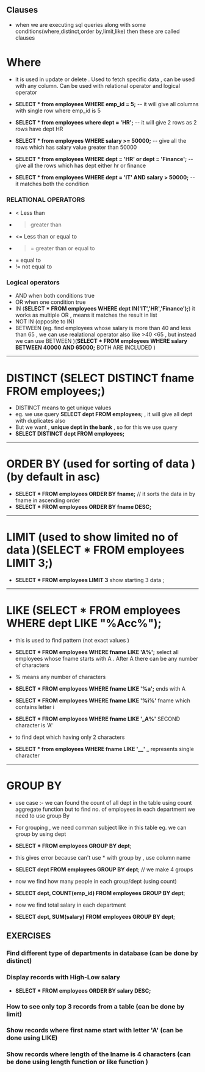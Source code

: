 ## Clauses

- when we are executing sql queries along with some conditions(where,distinct,order by,limit,like) then these are called clauses

# Where

- it is used in update or delete . Used to fetch specific data , can be used with any column. Can be used with relational operator and logical operator

- **SELECT * from employees WHERE emp_id = 5;**  -- it will give all columns with single row where emp_id is 5

- **SELECT * from employees where dept = 'HR';**  -- it will give 2 rows as 2 rows have dept HR

- **SELECT * from employees WHERE salary >= 50000;** -- give all the rows which has salary value greater than 50000

- **SELECT * from employees WHERE dept = 'HR' or dept = 'Finance';** -- give all the rows which has dept either hr or finance

- **SELECT * from employees WHERE dept = 'IT' AND salary > 50000;** -- it matches both the condition

### RELATIONAL OPERATORS
- < Less than
- > greater than
- <= Less than or equal to 
- >= greater than or equal to 
- = equal to 
- != not equal to 

### Logical operators
- AND  when both conditions true
- OR   when one condition true
- IN   (**SELECT * FROM employees WHERE dept IN('IT','HR','Finance');**) it works as multiple OR , means it matches the result in list 
- NOT IN  (opposite to IN)
- BETWEEN (eg. find employees whose salary is more than 40 and less than 65 , we can use realational operator also like >40 <65 , but instead we can use BETWEEN  )(**SELECT * FROM employees WHERE salary BETWEEN 40000 AND 65000;** BOTH ARE INCLUDED )


---

# DISTINCT (SELECT DISTINCT fname FROM employees;) 

- DISTINCT means to get unique values
- eg. we use query **SELECT dept FROM employees;** , it will give all dept with duplicates also 
- But we want , **unique dept in the bank** , so for this we use query 
- **SELECT DISTINCT dept FROM employees;** 

---

# ORDER BY (used for sorting of data )(by default in asc)

- **SELECT * FROM employees ORDER BY fname;** // it sorts the data in by fname in ascending order 
- **SELECT * FROM employees ORDER BY fname DESC;**

---
 
# LIMIT (used to show limited no of data )(SELECT * FROM employees LIMIT 3;)

- **SELECT * FROM employees LIMIT 3** show starting 3 data ;

---

# LIKE (SELECT * FROM employees WHERE dept LIKE "%Acc%");

- this is used to find pattern (not exact values )
- **SELECT * FROM employees WHERE fname LIKE 'A%';**  select all employees whose fname starts with A . After A there can be any number of characters 
- % means any number of characters
- **SELECT * FROM employees WHERE fname LIKE '%a';** ends with A
- **SELECT * FROM employees WHERE fname LIKE '%i%'** fname which contains letter i
- **SELECT * FROM employees WHERE fname LIKE '_A%'** SECOND character is 'A'

- to find dept which having only 2 characters 
- **SELECT * from employees WHERE fname LIKE '__'** _ represents single character 

---

# GROUP BY

- use case :- we can found the count of all dept in the table using count aggregate function but to find no. of employees in each department we need to use group By

- For grouping , we need comman subject like in this table eg. we can group by using dept

- **SELECT * FROM employees GROUP BY dept**;
- this gives error because can't use * with group by , use column name

- **SELECT dept FROM employees GROUP BY dept**;   // we make 4 groups 

- now we find how many people in each group/dept (using count)

- **SELECT dept, COUNT(emp_id) FROM employees GROUP BY dept**;

- now we find total salary in each department 

- **SELECT dept, SUM(salary) FROM employees GROUP BY dept**;


## EXERCISES

### Find different type of departments in database  (can be done by distinct)
### Display records with High-Low salary 
- **SELECT * FROM employees ORDER BY salary DESC;**
### How to see only top 3 records from a table (can be done by limit)
### Show records where first name start with letter 'A' (can be done using LIKE)
### Show records where length of the lname is 4 characters (can be done using length function or like function )